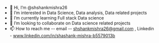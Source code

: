 - 👋 Hi, I’m @shshankmishra26
- 👀 I’m interested in Data Science, Data analysis, Data related projects
- 🌱 I’m currently learning Full stack Data science
- 💞️ I’m looking to collaborate on Data science related projects
- 📫 How to reach me -- email -- shshankmishra26@gmail.com , Linkedin - www.linkedin.com/in/shashank-mishra-b5579013b

<!---
shshankmishra26/shshankmishra26 is a ✨ special ✨ repository because its `README.md` (this file) appears on your GitHub profile.
You can click the Preview link to take a look at your changes.
--->
